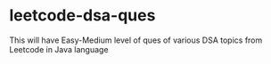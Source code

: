 # leetcode-dsa-ques
This will have Easy-Medium level of ques of various DSA topics from Leetcode in Java language 
